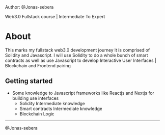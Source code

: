 Author: @Jonas-sebera

Web3.0 Fullstack course | Intermediate To Expert

# About

This marks my fullstack web3.0 development journey
It is comprised of Solidity and Javascript.
I will use Solidity to do a whole bunch of smart contracts as well as use Javascript to develop Interactive User Interfaces | Blockchain and Frontend pairing

## Getting started

- Some knowledge to Javascript frameworks like Reactjs and Nextjs for building use interfaces
  - Solidity Intermediate knowledge
  - Smart contracts Intermediate knowledge
  - Blockchain Logic


-----------

@Jonas-sebera
